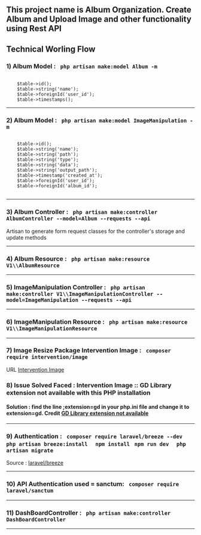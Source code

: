 ## This project name is Album Organization. Create Album and Upload Image and other functionality using Rest API


## Technical Worling Flow

<h3>1)  Album Model : <code> php artisan make:model Album -m </code> </h3>
<p>
<code>
    $table->id();
    $table->string('name');
    $table->foreignId('user_id');
    $table->timestamps();
</code>
</p>
<hr>

<h3>2)  Album Model : <code> php artisan make:model ImageManipulation -m </code> </h3>
<p>
<code>
    $table->id();
    $table->string('name');
    $table->string('path');
    $table->string('type');
    $table->string('data');
    $table->string('output_path');
    $table->timestamp('created_at');
    $table->foreignId('user_id');
    $table->foreignId('album_id');

</code>
</p>
<hr>

<h3>3)  Album Controller : <code> php artisan make:controller AlbumController --model=Album --requests --api </code> </h3>
<p>
Artisan to generate form request classes for the controller's storage and update methods
</p>
<hr>


<h3>4)  Album Resource : <code> php artisan make:resource V1\\AlbumResource </code> </h3>

<hr>

<h3>5)  ImageManipulation Controller : <code> php artisan make:controller V1\\ImageManipulationController --model=ImageManipulation --requests --api </code> </h3>

<hr>

<h3>6)  ImageManipulation Resource : <code> php artisan make:resource V1\\ImageManipulationResource </code> </h3>

<hr>

<h3>7)  Image Resize Package <b>Intervention Image </b> :  <code> composer require intervention/image </code> </h3>
<p>
URL <a href="http://image.intervention.io/">Intervention Image </a>
</p>

<h3>8)  Issue Solved Faced : Intervention Image :: GD Library extension not available with this PHP installation </h3> 
<h4> Solution : find the line ;extension=gd in your php.ini file and change it to extension=gd.
Credit <a href="https://stackoverflow.com/questions/34009844/gd-library-extension-not-available-with-this-php-installation-ubuntu-nginx">GD Library extension not available</a>
</h4>


<hr>

<h3>9) Authentication : 
<code> composer require laravel/breeze --dev </code> 
<code> php artisan breeze:install </code>
<code> npm install </code>
<code>npm run dev </code>
<code> php artisan migrate </code>
</h3> 
<p>Source : <a href="https://laravel.com/docs/8.x/starter-kits">laravel/breeze</a>
<hr>


<h3>10)  API Authentication used = sanctum: <code> composer require laravel/sanctum </code>

<hr>


<h3>11) DashBoardController : <code> php artisan make:controller DashBoardController </code> </h3> 

<hr>






